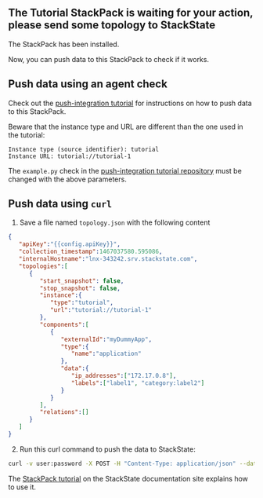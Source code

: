 ## The Tutorial StackPack is waiting for your action, please send some topology to StackState

The StackPack has been installed.

Now, you can push data to this StackPack to check if it works.

## Push data using an agent check

Check out the [push-integration tutorial](https://docs.stackstate.com/develop/tutorials/push_integration_tutorial) for instructions on how to push data to this StackPack.

Beware that the instance type and URL are different than the one used in the tutorial:

```
Instance type (source identifier): tutorial
Instance URL: tutorial://tutorial-1
```

The `example.py` check in the [push-integration tutorial repository](https://github.com/StackVista/push-integration-tutorial) must be changed with the above parameters.

## Push data using `curl`

1. Save a file named `topology.json` with the following content

```json
{
   "apiKey":"{{config.apiKey}}",
   "collection_timestamp":1467037580.595086,
   "internalHostname":"lnx-343242.srv.stackstate.com",
   "topologies":[
      {
         "start_snapshot": false,
         "stop_snapshot": false,
         "instance":{
            "type":"tutorial",
            "url":"tutorial://tutorial-1"
         },
         "components":[
            {
               "externalId":"myDummyApp",
               "type":{
                  "name":"application"
               },
               "data":{
                  "ip_addresses":["172.17.0.8"],
                  "labels":["label1", "category:label2"]
               }
            }
         ],
         "relations":[]
      }
   ]
}
```

2. Run this curl command to push the data to StackState:

``` bash
curl -v user:password -X POST -H "Content-Type: application/json" --data-ascii @topology.json "{{config.baseUrl}}/stsAgent/intake/?api_key={{config.apiKey}}"
```

The [StackPack tutorial](https://docs.stackstate.com/develop/tutorials) on the StackState documentation site explains how to use it.
